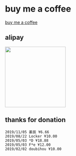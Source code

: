 # buy me a coffee

[buy me a coffee](https://www.buymeacoffee.com/lomot)

## alipay
<img width="auto" height="200" src="https://static-1251996892.cos.ap-guangzhou.myqcloud.com/donation/alipay.jpg"/>

## thanks for donation

```
2019/11/05 姜辰 ¥6.66
2019/08/22 Locker ¥10.00
2019/05/03 *D ¥18.88
2019/05/03 F*e ¥12.00
2019/02/02 doubihou ¥10.00
```
